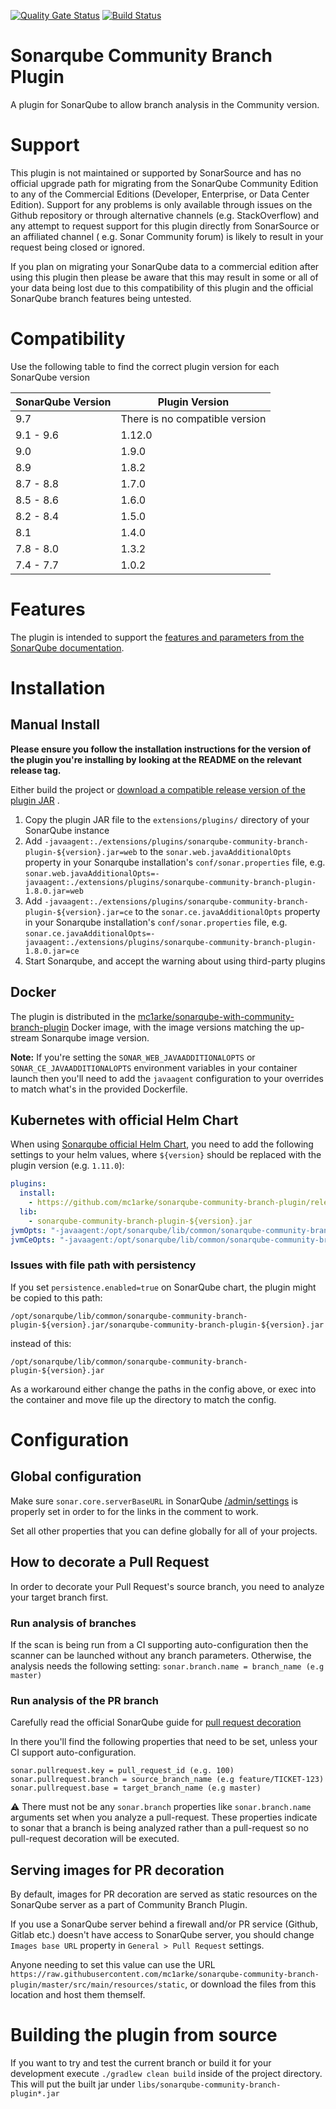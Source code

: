 [![Quality Gate Status](https://sonarcloud.io/api/project_badges/measure?project=mc1arke_sonarqube-community-branch-plugin&metric=alert_status)](https://sonarcloud.io/dashboard?id=mc1arke_sonarqube-community-branch-plugin)
[![Build Status](https://img.shields.io/github/workflow/status/mc1arke/sonarqube-community-branch-plugin/build?label=build&logo=github)](https://github.com/mc1arke/sonarqube-community-branch-plugin?workflow=build)

# Sonarqube Community Branch Plugin

A plugin for SonarQube to allow branch analysis in the Community version.

# Support

This plugin is not maintained or supported by SonarSource and has no official upgrade path for migrating from the
SonarQube Community Edition to any of the Commercial Editions (Developer, Enterprise, or Data Center Edition). Support
for any problems is only available through issues on the Github repository or through alternative channels (e.g.
StackOverflow) and any attempt to request support for this plugin directly from SonarSource or an affiliated channel (
e.g. Sonar Community forum) is likely to result in your request being closed or ignored.

If you plan on migrating your SonarQube data to a commercial edition after using this plugin then please be aware that
this may result in some or all of your data being lost due to this compatibility of this plugin and the official
SonarQube branch features being untested.

# Compatibility

Use the following table to find the correct plugin version for each SonarQube version

SonarQube Version | Plugin Version
------------------|---------------
9.7               | There is no compatible version
9.1 - 9.6         | 1.12.0
9.0               | 1.9.0
8.9               | 1.8.2
8.7 - 8.8         | 1.7.0
8.5 - 8.6         | 1.6.0
8.2 - 8.4         | 1.5.0
8.1               | 1.4.0
7.8 - 8.0         | 1.3.2
7.4 - 7.7         | 1.0.2

# Features

The plugin is intended to support the
[features and parameters from the SonarQube documentation](https://docs.sonarqube.org/latest/branches/overview/).

# Installation

## Manual Install

__Please ensure you follow the installation instructions for the version of the plugin you're installing by looking at
the README on the relevant release tag.__

Either build the project
or [download a compatible release version of the plugin JAR](https://github.com/mc1arke/sonarqube-community-branch-plugin/releases)
.

1. Copy the plugin JAR file to the `extensions/plugins/` directory of your SonarQube instance
2. Add `-javaagent:./extensions/plugins/sonarqube-community-branch-plugin-${version}.jar=web` to
   the `sonar.web.javaAdditionalOpts` property in your Sonarqube installation's `conf/sonar.properties` file,
   e.g. `sonar.web.javaAdditionalOpts=-javaagent:./extensions/plugins/sonarqube-community-branch-plugin-1.8.0.jar=web`
3. Add `-javaagent:./extensions/plugins/sonarqube-community-branch-plugin-${version}.jar=ce` to
   the `sonar.ce.javaAdditionalOpts` property in your Sonarqube installation's `conf/sonar.properties` file,
   e.g. `sonar.ce.javaAdditionalOpts=-javaagent:./extensions/plugins/sonarqube-community-branch-plugin-1.8.0.jar=ce`
4. Start Sonarqube, and accept the warning about using third-party plugins

## Docker

The plugin is distributed in
the [mc1arke/sonarqube-with-community-branch-plugin](https://hub.docker.com/r/mc1arke/sonarqube-with-community-branch-plugin)
Docker image, with the image versions matching the up-stream Sonarqube image version.

__Note:__ If you're setting the `SONAR_WEB_JAVAADDITIONALOPTS` or `SONAR_CE_JAVAADDITIONALOPTS` environment variables in
your container launch then you'll need to add the `javaagent` configuration to your overrides to match what's in the
provided Dockerfile.

## Kubernetes with official Helm Chart

When using
[Sonarqube official Helm Chart](https://github.com/SonarSource/helm-chart-sonarqube/tree/master/charts/sonarqube),
you need to add the following settings to your helm values, where `${version}` should be replaced with the plugin
version (e.g. `1.11.0`):

```yaml
plugins:
  install:
    - https://github.com/mc1arke/sonarqube-community-branch-plugin/releases/download/${version}/sonarqube-community-branch-plugin-${version}.jar
  lib:
    - sonarqube-community-branch-plugin-${version}.jar
jvmOpts: "-javaagent:/opt/sonarqube/lib/common/sonarqube-community-branch-plugin-${version}.jar=web"
jvmCeOpts: "-javaagent:/opt/sonarqube/lib/common/sonarqube-community-branch-plugin-${version}.jar=ce"
```

### Issues with file path  with persistency

If you set `persistence.enabled=true` on SonarQube chart, the plugin might be copied to this path:

```
/opt/sonarqube/lib/common/sonarqube-community-branch-plugin-${version}.jar/sonarqube-community-branch-plugin-${version}.jar
```

instead of this:

```
/opt/sonarqube/lib/common/sonarqube-community-branch-plugin-${version}.jar
```

As a workaround either change the paths in the config above, or exec into the container and move file up the directory
to match the config.

# Configuration

## Global configuration

Make sure `sonar.core.serverBaseURL` in SonarQube [/admin/settings](http://localhost:9000/admin/settings) is properly
set in order to for the links in the comment to work.

Set all other properties that you can define globally for all of your projects.

## How to decorate a Pull Request

In order to decorate your Pull Request's source branch, you need to analyze your target branch first.

### Run analysis of branches

If the scan is being run from a CI supporting auto-configuration then the scanner can be launched without any branch
parameters. Otherwise, the analysis needs the following setting:
`sonar.branch.name = branch_name (e.g master)`

### Run analysis of the PR branch

Carefully read the official SonarQube guide
for [pull request decoration](https://docs.sonarqube.org/latest/analysis/pull-request/)

In there you'll find the following properties that need to be set, unless your CI support auto-configuration.

```
sonar.pullrequest.key = pull_request_id (e.g. 100)
sonar.pullrequest.branch = source_branch_name (e.g feature/TICKET-123)
sonar.pullrequest.base = target_branch_name (e.g master)
```

:warning: There must not be any `sonar.branch` properties like `sonar.branch.name` arguments set when you analyze a
pull-request. These properties indicate to sonar that a branch is being analyzed rather than a pull-request so no
pull-request decoration will be executed.

## Serving images for PR decoration

By default, images for PR decoration are served as static resources on the SonarQube server as a part of Community
Branch Plugin.

If you use a SonarQube server behind a firewall and/or PR service (Github, Gitlab etc.) doesn't have access to SonarQube
server, you should change `Images base URL` property in `General > Pull Request` settings.

Anyone needing to set this value can use the
URL `https://raw.githubusercontent.com/mc1arke/sonarqube-community-branch-plugin/master/src/main/resources/static`, or
download the files from this location and host them themself.

# Building the plugin from source

If you want to try and test the current branch or build it for your development execute `./gradlew clean build`
inside of the project directory. This will put the built jar under `libs/sonarqube-community-branch-plugin*.jar`
